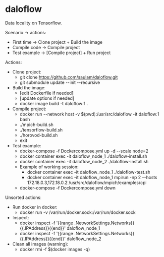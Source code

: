 # daloflow
Data locality on Tensorflow.


Scenario -> actions:
* First time   -> Clone project + Build the image
* Compile code -> Compile project
* Test example -> [Compile project] + Run project


Actions:
* Clone project:
  * git clone https://github.com/saulam/daloflow.git
  * git submodule update --init --recursive
* Build the image:
  * [edit Dockerfile if needed]
  * [update options if needed]
  * docker image build -t daloflow:1 .
* Compile project:
  * docker run --network host -v $(pwd):/usr/src/daloflow -it daloflow:1 bash
  * ./mpich-build.sh		
  * ./tensorflow-build.sh
  * ./horovod-build.sh	
  * exit
* Test example:
  * docker-compose -f Dockercompose.yml up -d --scale node=2
  * docker container exec -it daloflow_node_1 ./daloflow-install.sh
  * docker container exec -it daloflow_node_2 ./daloflow-install.sh
  * Example of working session:
    * docker container exec -it daloflow_node_1 ./daloflow-test.sh
    * docker container exec -it daloflow_node_1 mpirun -np 2 --hosts 172.18.0.3,172.18.0.2 /usr/src/daloflow/mpich/examples/cpi
  * docker-compose -f Dockercompose.yml down


Unsorted actions:
* Run docker in docker:
  * docker run -v /var/run/docker.sock:/var/run/docker.sock <other options>
* Inspect:
  * docker inspect -f '{{range .NetworkSettings.Networks}}{{.IPAddress}}{{end}}' daloflow_node_1
  * docker inspect -f '{{range .NetworkSettings.Networks}}{{.IPAddress}}{{end}}' daloflow_node_2
* Clean all images (warning):
  * docker rmi -f $(docker images -q)

